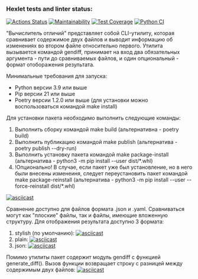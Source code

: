 ### Hexlet tests and linter status:
[![Actions Status](https://github.com/alldost/python-project-50/actions/workflows/hexlet-check.yml/badge.svg)](https://github.com/alldost/python-project-50/actions)
[![Maintainability](https://api.codeclimate.com/v1/badges/16005ca9e19412f1d11d/maintainability)](https://codeclimate.com/github/alldost/python-project-50/maintainability)
[![Test Coverage](https://api.codeclimate.com/v1/badges/16005ca9e19412f1d11d/test_coverage)](https://codeclimate.com/github/alldost/python-project-50/test_coverage)
[![Python CI](https://github.com/alldost/python-project-50/actions/workflows/python-app.yml/badge.svg)](https://github.com/alldost/python-project-50/actions)

"Вычислитель отличий" представляет собой CLI-утилиту, которая сравнивает содержимое двух файлов и выводит информацию об изменениях во втором файле относительно первого.
Утилита вызывается командой gendiff, принимает на вход два обязательных аргумента - пути до сравниваемых файлов, и один опциональный - формат отоборажения результата.

Минимальные требования для запуска:
* Python версии 3.9 или выше
* Pip версии 21 или выше
* Poetry версии 1.2.0 или выше (для установки можно воспользоваться командой make install)

Для установки пакета необходимо выполнить следующие команды:

1. Выполнить сборку командой make build (альтернативна - poetry build)
2. Выполнить публикацию командой make publish (альтернатива - poetry publish --dry-run)
3. Выполнить установку пакета командой make package-install (альтернатива - python3 -m pip install --user dist/*.whl)
4. !Опционально! В случае, если пакет уже был установление, но в него были внесены изменеиня, следует переустановить пакет командой make package-reinstall (альтернатива - python3 -m pip install --user --force-reinstall dist/*.whl)

[![asciicast](https://asciinema.org/a/G8O1Q0tghVMazJHphvDOpvZps.svg)](https://asciinema.org/a/G8O1Q0tghVMazJHphvDOpvZps)


Сравнение доступно для файлов формата .json и .yaml. Сравниваться могут как "плоские" файлы, так и файлы, имеющие вложенную структуру.
Для отображения результата доступно 3 формата:

1. stylish (по умолчанию):
[![asciicast](https://asciinema.org/a/oH4yQz9q8VR56serUCPc4L2de.svg)](https://asciinema.org/a/oH4yQz9q8VR56serUCPc4L2de)
2. plain:
[![asciicast](https://asciinema.org/a/x5MXjpupyoC9rlvdtG8RgsYhh.svg)](https://asciinema.org/a/x5MXjpupyoC9rlvdtG8RgsYhh)
3. json:
[![asciicast](https://asciinema.org/a/0eiTA1tY3q7XbOVjFD8KhIArL.svg)](https://asciinema.org/a/0eiTA1tY3q7XbOVjFD8KhIArL)


Помимо утилиты пакет содержит модуль gendiff c функцией generate_diff(). Вызов функции возвращает строку с разницей между содержимым двух файлов:
[![asciicast](https://asciinema.org/a/kA4oekrZWcKRhKAr7EIzE7a8j.svg)](https://asciinema.org/a/kA4oekrZWcKRhKAr7EIzE7a8j)
